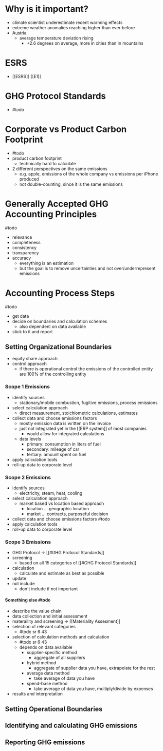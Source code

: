 # Why is it important?
- climate scientist underestimate recent warming effects
- extreme weather anomalies reaching higher than ever before
- Austria
	- average temperature deviation rising 
		- +2.6 degrees on average, more in cities than in mountains

# ESRS
- [[ESRS]] [[E1]]

# GHG Protocol Standards
- #todo

# Corporate vs Product Carbon Footprint
- #todo
- product carbon footprint
	- technically hard to calculate
- 2 different perspectives on the same emissions
	- e.g. apple, emissions of the whole company vs emissions per iPhone produced
	- not double-counting, since it is the same emissions

# Generally Accepted GHG Accounting Principles
#todo 
- relevance
- completeness
- consistency
- transparency
- accuracy
	- everything is an estimation
	- but the goal is to remove uncertainties and not over/underrepresent emissions

# Accounting Process Steps
#todo
- get data
- decide on boundaries and calculation schemes
	- also dependent on data available
- stick to it and report

## Setting Organizational Boundaries
- equity share approach
- control approach
	- if there is operational control the emissions of the controlled entity are 100% of the controlling entity

### Scope 1 Emissions
- identify sources
	- stationary/mobile combustion, fugitive emissions, process emissions
- select calculation approach
	- direct measurement, stoichiometric calculations, estimates
- collect data and choose emissions factors
	- mostly emission data is written on the invoice
	- just not integrated yet in the [[ERP system]] of most companies
		- would allow for integrated calculations
	- data levels
		- primary: consumption in liters of fuel
		- secondary: mileage of car
		- tertiary: amount spent on fuel
- apply calculation tools
- roll-up data to corporate level

### Scope 2 Emissions
- identify sources
	- electricity, steam, heat, cooling
- select calculation approach
	- market based vs location based approach	
		- location ... geographic location
		- market ... contracts, purposeful decision
- collect data and choose emissions factors
#todo
- apply calculation tools
- roll-up data to corporate level

### Scope 3 Emissions
- GHG Protocol -> [[#GHG Protocol Standards]]
- screening
	- based on all 15 categories of [[#GHG Protocol Standards]]
- calculation
	- calculate and estimate as best as possible
- update
- not include
	- don't include if not important
#### Something else #todo
- describe the value chain
- data collection and initial assessment
- materaility and screening -> [[Materiality Assesment]]
- selection of relevant categories
	- #todo sr 6 43
- selection of calculation methods and calculation
	- #todo sr 6 43
	- depends on data available
		- supplier-specific method
			- aggregate of all suppliers
		- hybrid method
			- aggregate of supplier data you have, extrapolate for the rest
		- average data method
			- take average of data you have
		- spend-base method
			- take average of data you have, multiply/divide by expenses
- results and interpretation

## Setting Operational Boundaries

## Identifying and calculating GHG emissions

## Reporting GHG emissions

# 

